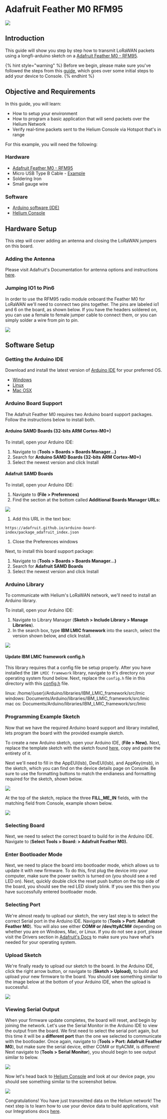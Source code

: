 # Adafruit Feather M0 RFM95

![](../../.gitbook/assets/feather_m0_rfm95.jpg)

## Introduction

This guide will show you step by step how to transmit LoRaWAN packets using a longfi-arduino sketch on a [Adafruit Feather M0 - RFM95](https://www.adafruit.com/product/3178).

{% hint style="warning" %}
Before we begin, please make sure you've followed the steps from this [guide](https://developer.helium.com/console/quickstart), which goes over some initial steps to add your device to Console.
{% endhint %}

## Objective and Requirements

In this guide, you will learn:

* How to setup your environment
* How to program a basic application that will send packets over the Helium Network
* Verify real-time packets sent to the Helium Console via Hotspot that's in range

For this example, you will need the following:

### Hardware

* [Adafruit Feather M0 - RFM95](https://www.adafruit.com/product/3178)
* Micro USB Type B Cable - [Example](https://www.amazon.com/AmazonBasics-Male-Micro-Cable-Black/dp/B0719H12WD/ref=sr_1_2_sspa?)
* Soldering Iron
* Small gauge wire

### Software

* [Arduino software \(IDE\)](https://www.arduino.cc/en/Main/Software) 
* [Helium Console](https://console.helium.com/) 

## Hardware Setup

This step will cover adding an antenna and closing the LoRaWAN jumpers on this board.

### Adding the Antenna

Please visit Adafruit's Documentation for antenna options and instructions [here](https://learn.adafruit.com/adafruit-feather-m0-radio-with-lora-radio-module/antenna-options).

### Jumping IO1 to Pin6

In order to use the RFM95 radio module onboard the Feather M0 for LoRaWAN we'll need to connect two pins together.  The pins are labeled io1 and 6 on the board, as shown below. If you have the headers soldered on, you can use a female to female jumper cable to connect them, or you can simply solder a wire from pin to pin.

![](../../.gitbook/assets/feather_m0_rfm95_jumper_pins.jpg)

## Software Setup

### Getting the Arduino IDE

Download and install the latest version of [Arduino IDE](https://www.arduino.cc/en/Main/Software) for your preferred OS.

* [Windows](https://www.arduino.cc/en/Guide/Windows)
* [Linux](https://www.arduino.cc/en/Guide/linux)
* [Mac OSX](https://www.arduino.cc/en/Guide/MacOSX)

### Arduino Board Support

The Adafruit Feather M0 requires two Arduino board support packages. Follow the instructions below to install both.

#### Arduino SAMD Boards \(32-bits ARM Cortex-M0+\)

To install, open your Arduino IDE:

1. Navigate to \(**Tools &gt; Boards &gt; Boards Manager...\)**
2. Search for **Arduino SAMD Boards \(32-bits ARM Cortex-M0+\)**
3. Select the newest version and click Install

#### Adafruit SAMD Boards

To install, open your Arduino IDE:

1. Navigate to **\(File &gt; Preferences\)**
2. Find the section at the bottom called **Additional Boards Manager URLs:**

![](../../.gitbook/assets/adafruit_feather_arduino_pref.png)

1. Add this URL in the text box:

```text
https://adafruit.github.io/arduino-board-index/package_adafruit_index.json
```

1. Close the Preferences windows

Next, to install this board support package:

1. Navigate to \(**Tools &gt; Boards &gt; Boards Manager...\)**
2. Search for  **Adafruit SAMD Boards**
3. Select the newest version and click Install

### Arduino Library

To communicate with Helium's LoRaWAN network, we'll need to install an Arduino library.

To install, open your Arduino IDE:

1. Navigate to Library Manager \(**Sketch &gt; Include Library &gt; Manage Libraries**\).
2. In the search box, type **IBM LMIC framework** into the search, select the version shown below, and click Install.

![](../../.gitbook/assets/sparkfun_pro_rf_library%20%281%29.png)

#### Update IBM LMIC framework config.h

This library requires that a config file be setup properly. After you have installed the `IBM LMIC framework` library, navigate to it's directory on your operating system found below. Next, replace the `config.h` file in this directory with this [config.h](https://github.com/helium/longfi-arduino/blob/master/Adafruit-Feather-M0-RFM95/longfi-us915/config.h) file.

linux: /home/{user}/Arduino/libraries/IBM\_LMIC\_framework/src/lmic  
windows: Documents/Arduino/libraries/IBM\_LMIC\_framework/src/lmic  
mac os: Documents/Arduino/libraries/IBM\_LMIC\_framework/src/lmic

### Programming **Example Sketch**

Now that we have the required Arduino board support and library installed, lets program the board with the provided example sketch.

To create a new Arduino sketch, open your Arduino IDE, \(**File &gt; New\).** Next, replace the template sketch with the sketch found [here](https://github.com/helium/longfi-arduino/blob/master/Adafruit-Feather-M0-RFM95/longfi-us915/longfi-us915.ino), copy and paste the entirety of it.

Next we'll need to fill in the AppEUI\(lsb\), DevEUI\(lsb\), and AppKey\(msb\), in the sketch, which you can find on the device details page on Console. Be sure to use the formatting buttons to match the endianess and formatting required for the sketch, shown below.

![](../../.gitbook/assets/adafruit-console-device-details.png)

At the top of the sketch, replace the three **FILL\_ME\_IN** fields, with the matching field from Console, example shown below.

![](../../.gitbook/assets/adafruit-console-keys.png)

### Selecting Board

Next, we need to select the correct board to build for in the Arduino IDE. Navigate to \(**Select Tools &gt; Board: &gt; Adafruit Feather M0\).**

### Enter Bootloader Mode

Next, we need to place the board into bootloader mode, which allows us to update it with new firmware. To do this, first plug the device into your computer, make sure the power switch is turned on \(you should see a red LED on\). Next, quickly double click the reset push button on the top side of the board, you should see the red LED slowly blink. If you see this then you have successfully entered bootloader mode.

### Selecting Port

We're almost ready to upload our sketch, the very last step is to select the correct Serial port in the Arduino IDE. Navigate to \(**Tools &gt; Port: Adafruit Feather M0**\). You will also see either **COM\# or /dev/ttyACM\#** depending on whether you are on Windows, Mac, or Linux. If you do not see a port, please visit the Drivers section in [Adafruit's Docs](https://learn.adafruit.com/adafruit-feather-m0-radio-with-lora-radio-module/using-with-arduino-ide#install-drivers-windows-7-and-8-only-6-11) to make sure you have what's needed for your operating system.

### Upload Sketch

We're finally ready to upload our sketch to the board. In the Arduino IDE, click the right arrow button, or navigate to \(**Sketch &gt; Upload\),** to build and upload your new firmware to the board. You should see something similar to the image below at the bottom of your Arduino IDE, when the upload is successful.

![](../../.gitbook/assets/adafruit-arduino-serial.png)

### Viewing Serial Output

When your firmware update completes, the board will reset, and begin by joining the network. Let's use the Serial Monitor in the Arduino IDE to view the output from the board. We first need to select the serial port again, but this time it will be a **different port** than the one we selected to communicate with the bootloader. Once again, navigate to \(**Tools &gt; Port: Adafruit Feather M0**\), but make sure the serial device, either COM\# or ttyACM\#, is different! Next navigate to \(**Tools &gt; Serial Monitor**\), you should begin to see output similar to below.

![](../../.gitbook/assets/sparkfun_pro_rf_console_terminal.png)

Now let's head back to [Helium Console](https://console.helium.com) and look at our device page, you should see something similar to the screenshot below.

![](../../.gitbook/assets/sparkfun_pro_rf_console_data.png)

Congratulations! You have just transmitted data on the Helium network! The next step is to learn how to use your device data to build applications, visit our Integrations docs [here](../../console/integrations/).

